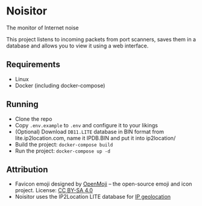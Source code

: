 # Noisitor
The monitor of Internet noise

This project listens to incoming packets from port scanners, saves them in a database and allows you to view it using a web interface.

## Requirements
- Linux
- Docker (including docker-compose)

## Running
- Clone the repo
- Copy `.env.example` to `.env` and configure it to your likings
- (Optional) Download `DB11.LITE` database in BIN format from lite.ip2location.com, name it IPDB.BIN and put it into ip2location/
- Build the project: `docker-compose build`
- Run the project: `docker-compose up -d`

## Attribution
- Favicon emoji designed by [OpenMoji](https://openmoji.org/) – the open-source emoji and icon project. License: [CC BY-SA 4.0](https://creativecommons.org/licenses/by-sa/4.0/#)
- Noisitor uses the IP2Location LITE database for [IP geolocation](https://lite.ip2location.com)
